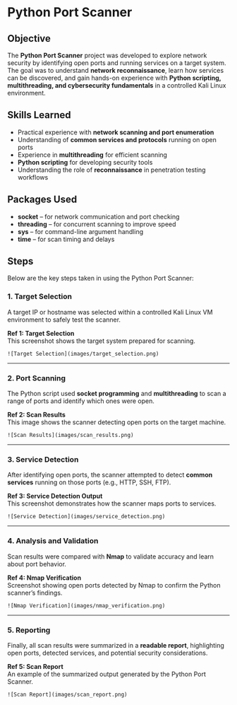 # Python Port Scanner

## **Objective**
The **Python Port Scanner** project was developed to explore network security by identifying open ports and running services on a target system. The goal was to understand **network reconnaissance**, learn how services can be discovered, and gain hands-on experience with **Python scripting, multithreading, and cybersecurity fundamentals** in a controlled Kali Linux environment.

## **Skills Learned**
- Practical experience with **network scanning and port enumeration**  
- Understanding of **common services and protocols** running on open ports  
- Experience in **multithreading** for efficient scanning  
- **Python scripting** for developing security tools  
- Understanding the role of **reconnaissance** in penetration testing workflows  

## **Packages Used**
- **socket** – for network communication and port checking  
- **threading** – for concurrent scanning to improve speed  
- **sys** – for command-line argument handling  
- **time** – for scan timing and delays  

## **Steps**
Below are the key steps taken in using the Python Port Scanner:

### **1. Target Selection**
A target IP or hostname was selected within a controlled Kali Linux VM environment to safely test the scanner.  

**Ref 1: Target Selection**  
This screenshot shows the target system prepared for scanning.  

`![Target Selection](images/target_selection.png)`

---

### **2. Port Scanning**
The Python script used **socket programming** and **multithreading** to scan a range of ports and identify which ones were open.  

**Ref 2: Scan Results**  
This image shows the scanner detecting open ports on the target machine.  

`![Scan Results](images/scan_results.png)`

---

### **3. Service Detection**
After identifying open ports, the scanner attempted to detect **common services** running on those ports (e.g., HTTP, SSH, FTP).  

**Ref 3: Service Detection Output**  
This screenshot demonstrates how the scanner maps ports to services.  

`![Service Detection](images/service_detection.png)`

---

### **4. Analysis and Validation**
Scan results were compared with **Nmap** to validate accuracy and learn about port behavior.  

**Ref 4: Nmap Verification**  
Screenshot showing open ports detected by Nmap to confirm the Python scanner’s findings.  

`![Nmap Verification](images/nmap_verification.png)`

---

### **5. Reporting**
Finally, all scan results were summarized in a **readable report**, highlighting open ports, detected services, and potential security considerations.  

**Ref 5: Scan Report**  
An example of the summarized output generated by the Python Port Scanner.  

`![Scan Report](images/scan_report.png)`

